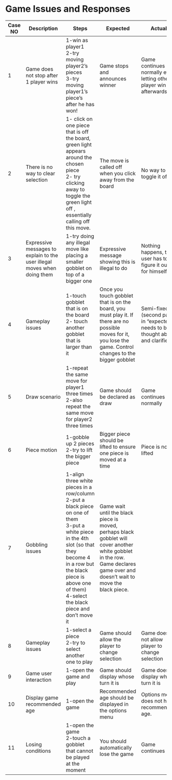 # Game Issues and Responses

| Case NO | Description | Steps | Expected | Actual | Response |
|---------|-------------|-------|----------|--------|----------|
| 1       | Game does not stop after 1 player wins | 1-win as player1<br> 2-try moving player2’s pieces<br> 3-try moving player1’s piece’s after he has won! | Game stops and announces winner | Game continues normally even letting other player win afterwards | Fixed |
| 2       | There is no way to clear selection | 1- click on one piece that is off the board, green light appears around the chosen piece<br> 2- try  clicking away to toggle the green light off , essentially calling off this move. | The move is called off when you click away from the board | No way to toggle it off | Reopened |
| 3       | Expressive messages to explain to the user illegal moves when doing them | 1-try doing any illegal move like placing a smaller gobblet on top of a bigger one | Expressive message showing this is illegal to do | Nothing happens, the user has to figure it out for himself | Reopened |
| 4       | Gameplay issues | 1-touch gobblet that is on the board 2- touch another gobblet that is larger than it | Once you touch gobblet that is on the board, you must play it. If there are no possible moves for it, you lose the game. Control changes to the bigger gobblet | Semi-fixed (second part in “expected” needs to be thought about and clarified) |
| 5       | Draw scenario | 1-repeat the same move for player1 three times 2-also repeat the same move for player2 three times | Game should be declared as draw | Game continues normally | Delayed until we get confirmation |
| 6       | Piece motion | 1-gobble up 2 pieces 2-try to lift the bigger piece | Bigger piece should be lifted to ensure one piece is moved at a time | Piece is not lifted |
| 7       | Gobbling issues | 1-align three white pieces in a row/column 2-put a black piece on one of them <br>3-put a white piece in the 4th slot (so that they become 4 in a row but the black piece is above one of them) <br>4-select the black piece and don’t move it | Game wait until the black piece is moved, perhaps black gobblet will cover another white gobblet in the row. Game declares game over and doesn’t wait to move the black piece. |
| 8       | Gameplay issues | 1-select a piece <br>2-try to select another one to play | Game should allow the player to change selection | Game does not allow player to change selection |
| 9       | Game user interaction | 1-open the game and play | Game should display whose turn it is | Game doesn’t display whose turn it is |
| 10      | Display game recommended age | 1-open the game | Recommended age should be displayed in the options menu | Options menu does not have recommended age. |
| 11      | Losing conditions | 1-open the game <br>2-touch a gobblet that cannot be played at the moment | You should automatically lose the game | Game continues |
